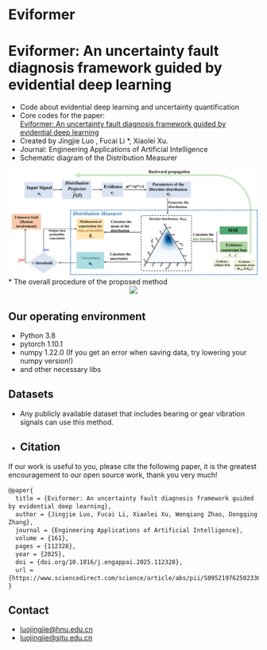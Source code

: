 # Eviformer
# Eviformer: An uncertainty fault diagnosis framework guided by evidential deep learning
* Code about evidential deep learning and uncertainty quantification
* Core codes for the paper:
<br> [Eviformer: An uncertainty fault diagnosis framework guided by evidential deep learning](https://www.sciencedirect.com/science/article/abs/pii/S095219762502336X?dgcid=coauthor)
* Created by Jingjie Luo , Fucai Li *, Xiaolei Xu.
* Journal: Engineering Applications of Artificial Intelligence
* Schematic diagram of the Distribution Measurer
<div align="center">
<img src="https://github.com/Luojunqing666/Eviformer-An-uncertainty-fault-diagnosis-framework-guided-by-evidential-deep-learning/blob/main/Schematic%20diagram%20of%20the%20Distribution%20Measurer.png" width="600" />
</div>  
* The overall procedure of the proposed method
<div align="center">
<img src="https://github.com/Luojunqing666/Eviformer-An-uncertainty-fault-diagnosis-framework-guided-by-evidential-deep-learning/blob/main/The%20overall%20procedure%20of%20the%20proposed%20method.png" width="600" />
</div>  

## Our operating environment
* Python 3.8
* pytorch  1.10.1
* numpy  1.22.0 (If you get an error when saving data, try lowering your numpy version!)
* and other necessary libs

## Datasets
* Any publicly available dataset that includes bearing or gear vibration signals can use this method.

* ## Citation
If our work is useful to you, please cite the following paper, it is the greatest encouragement to our open source work, thank you very much!
```
@paper{
  title = {Eviformer: An uncertainty fault diagnosis framework guided by evidential deep learning},
  author = {Jingjie Luo, Fucai Li, Xiaolei Xu, Wenqiang Zhao, Dongqing Zhang},
  journal = {Engineering Applications of Artificial Intelligence},
  volume = {161},
  pages = {112328},
  year = {2025},
  doi = {doi.org/10.1016/j.engappai.2025.112328},
  url = {https://www.sciencedirect.com/science/article/abs/pii/S095219762502336X},
}
```

## Contact
- luojingjie@hnu.edu.cn
- luojingjie@sjtu.edu.cn

